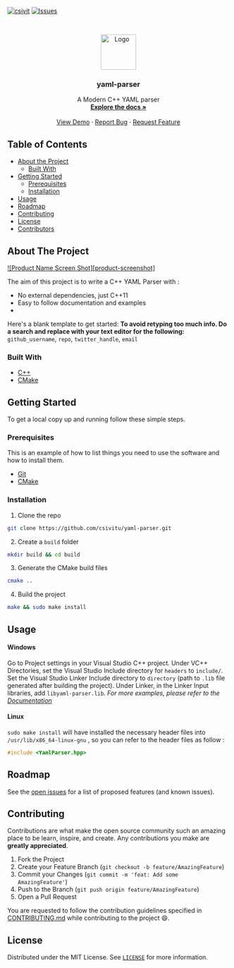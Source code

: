 [![csivit][csivitu-shield]][csivitu-url]
[![Issues][issues-shield]][issues-url]

<!-- PROJECT LOGO -->
<br />
<p align="center">
  <a href="https://github.com/github_username/repo">
    <img src="https://csivit.com/images/favicon.png" alt="Logo" width="80">
  </a>

  <h3 align="center">yaml-parser</h3>

  <p align="center">
    A Modern C++ YAML parser 
    <br />
    <a href="https://github.com/csivitu/repo"><strong>Explore the docs »</strong></a>
    <br />
    <br />
    <a href="https://github.com/csivitu/repo">View Demo</a>
    ·
    <a href="https://github.com/csivitu/repo/issues">Report Bug</a>
    ·
    <a href="https://github.com/csivitu/repo/issues">Request Feature</a>
  </p>
</p>



<!-- TABLE OF CONTENTS -->
## Table of Contents

* [About the Project](#about-the-project)
  * [Built With](#built-with)
* [Getting Started](#getting-started)
  * [Prerequisites](#prerequisites)
  * [Installation](#installation)
* [Usage](#usage)
* [Roadmap](#roadmap)
* [Contributing](#contributing)
* [License](#license)
* [Contributors](#contributors-)



<!-- ABOUT THE PROJECT -->
## About The Project

[![Product Name Screen Shot][product-screenshot]](https://example.com)

The aim of this project is to write a C++ YAML Parser with :
- No external dependencies, just C++11
- Easy to follow documentation and examples
- 

Here's a blank template to get started:
**To avoid retyping too much info. Do a search and replace with your text editor for the following:**
`github_username`, `repo`, `twitter_handle`, `email`


### Built With

* [C++]()
* [CMake](https://cmake.org/)



<!-- GETTING STARTED -->
## Getting Started

To get a local copy up and running follow these simple steps.

### Prerequisites

This is an example of how to list things you need to use the software and how to install them.

* [Git](https://git-scm.com/book/en/v2/Getting-Started-Installing-Git/)
* [CMake](https://cmake.org/install/)

### Installation
 
1. Clone the repo
```sh
git clone https://github.com/csivitu/yaml-parser.git
```
2. Create a ``build`` folder
```sh
mkdir build && cd build
```
3. Generate the CMake build files
```sh
cmake .. 
```
4. Build the project
```sh
make && sudo make install
```



<!-- USAGE EXAMPLES -->
## Usage


#### Windows
Go to Project settings in your Visual Studio C++ project.
Under VC++ Directories, set the Visual Studio Include directory for ``headers`` to ``include/``.
Set the Visual Studio Linker Include directory to ``directory`` (path to ``.lib`` file generated after building the project). 
Under Linker, in the Linker Input libraries, add ``libyaml-parser.lib``.
_For more examples, please refer to the [Documentation](https://example.com)_

#### Linux
``sudo make install`` will have installed the necessary header files into ``/usr/lib/x86_64-linux-gnu`` , so you can refer to the header files as follow : 
```c++
#include <YamlParser.hpp>
```


<!-- ROADMAP -->
## Roadmap

See the [open issues](https://github.com/github_username/repo/issues) for a list of proposed features (and known issues).



<!-- CONTRIBUTING -->
## Contributing

Contributions are what make the open source community such an amazing place to be learn, inspire, and create. Any contributions you make are **greatly appreciated**.

1. Fork the Project
2. Create your Feature Branch (`git checkout -b feature/AmazingFeature`)
3. Commit your Changes (`git commit -m 'feat: Add some AmazingFeature'`)
4. Push to the Branch (`git push origin feature/AmazingFeature`)
5. Open a Pull Request

You are requested to follow the contribution guidelines specified in [CONTRIBUTING.md](./CONTRIBUTING.md) while contributing to the project :smile:.

<!-- LICENSE -->
## License

Distributed under the MIT License. See [`LICENSE`](./LICENSE) for more information.




<!-- MARKDOWN LINKS & IMAGES -->
<!-- https://www.markdownguide.org/basic-syntax/#reference-style-links -->
[csivitu-shield]: https://img.shields.io/badge/csivitu-csivitu-blue
[csivitu-url]: https://csivit.com
[issues-shield]: https://img.shields.io/github/issues/othneildrew/Best-README-Template.svg?style=flat-square
[issues-url]: https://github.com/csivitu/repo/issues

